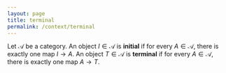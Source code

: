 ```yaml
---
layout: page
title: terminal
permalink: /context/terminal
---
```

Let $\mathscr{A}$ be a category.  An object $I \in \mathscr{A}$ is **initial**    if for every $A \in \mathscr{A}$, there is exactly one map $I \to A$.  An object $T \in \mathscr{A}$ is **terminal**    if for every $A \in \mathscr{A}$, there is exactly one map $A \to T$.
